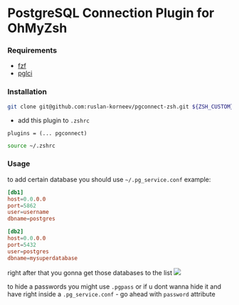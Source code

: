 # PostgreSQL Connection Plugin for OhMyZsh
### Requirements
- [fzf](https://github.com/junegunn/fzf)
- [pglci](https://github.com/dbcli/pgcli)

### Installation
```zsh
git clone git@github.com:ruslan-korneev/pgconnect-zsh.git ${ZSH_CUSTOM}/plugins/pgconnect
```

- add this plugin to `.zshrc`
```.zshrc
plugins = (... pgconnect)
```

```zsh
source ~/.zshrc
```

### Usage

to add certain database you should use `~/.pg_service.conf`
example:
```.pg_service.conf
[db1]
host=0.0.0.0
port=5862
user=username
dbname=postgres

[db2]
host=0.0.0.0
port=5432
user=postgres
dbname=mysuperdatabase
```

right after that you gonna get those databases to the list
![](media/example.gif)

to hide a passwords you might use `.pgpass` or if u dont wanna hide it and have right inside a `.pg_service.conf` - go ahead with `password` attribute

